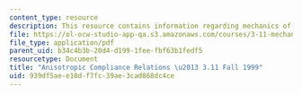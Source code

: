 ```yaml
---
content_type: resource
description: This resource contains information regarding mechanics of materials.
file: https://ol-ocw-studio-app-qa.s3.amazonaws.com/courses/3-11-mechanics-of-materials-fall-1999/939df5aee10df7fc39ae3cad868dc4ce_MIT3_11F99_kep.pdf
file_type: application/pdf
parent_uid: b34c4b3b-20d4-d199-1fee-fbf63b1fedf5
resourcetype: Document
title: "Anisotropic Compliance Relations \u2013 3.11 Fall 1999"
uid: 939df5ae-e10d-f7fc-39ae-3cad868dc4ce
---
```

